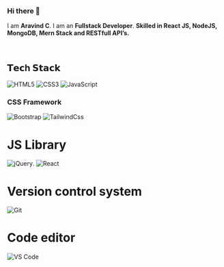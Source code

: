 ### Hi there 👋

I am **Aravind C**. I am an **Fullstack Developer**. **Skilled in React JS, NodeJS, MongoDB, Mern Stack and RESTfull API’s.**


<br />

## 𝗧𝗲𝗰h 𝗦𝘁𝗮𝗰𝗸

![HTML5](https://img.shields.io/badge/-HTML5-%23E44D27?style=flat-square&logo=html5&logoColor=ffffff)
![CSS3](https://img.shields.io/badge/-CSS3-%231572B6?style=flat-square&logo=css3)
![JavaScript](https://img.shields.io/badge/-JavaScript-%23F7DF1C?style=flat-square&logo=javascript&logoColor=000000&labelColor=%23F7DF1C&color=%23FFCE5A)

### CSS Framework

![Bootstrap](https://img.shields.io/badge/-Bootstrap%20-%23E44D27?style=flat-square&logo=bootstrap&color=blue&logoColor=white)
![TailwindCss](https://img.shields.io/badge/-TailwindCss-%231a202c?style=flat-square&logo=tailwind-css)

# JS Library
![jQuery](https://img.shields.io/badge/-jQuery%20-%23E44D27?style=flat-square&logo=jquery&color=white&logoColor=blue).
![React](https://img.shields.io/badge/-React-%23282C34?style=flat-square&logo=react)

# Version control system
![Git](https://img.shields.io/badge/-Git-%23F05032?style=flat-square&logo=git&logoColor=%23ffffff)

# Code editor
![VS Code](https://img.shields.io/badge/-VSCode-%23007ACC?style=flat-square&logo=visual-studio-code)
